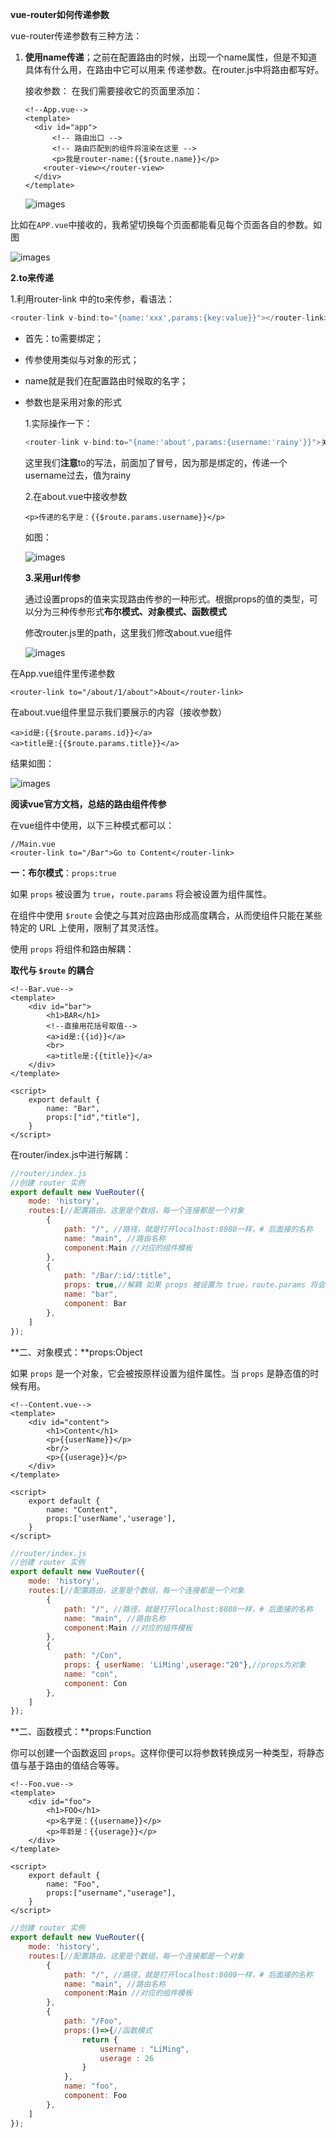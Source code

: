**vue-router如何传递参数**

vue-router传递参数有三种方法：

1. **使用name传递**；之前在配置路由的时候，出现一个name属性，但是不知道具体有什么用，在路由中它可以用来 传递参数。在router.js中将路由都写好。

   接收参数： 在我们需要接收它的页面里添加：

   ```vue
   <!--App.vue-->
   <template>
     <div id="app">
         <!-- 路由出口 -->
         <!-- 路由匹配到的组件将渲染在这里 -->
         <p>我是router-name:{{$route.name}}</p>
       <router-view></router-view>
     </div>
   </template>
   ```

   ![images](https://raw.githubusercontent.com/rainyGLC/gitPress/master/images/9.png)

比如在`APP.vue`中接收的，我希望切换每个页面都能看见每个页面各自的参数。如图

![images](https://raw.githubusercontent.com/rainyGLC/gitPress/master/images/11.png)

**2.to来传递**

1.利用router-link 中的to来传参，看语法：

```js
<router-link v-bind:to="{name:'xxx',params:{key:value}}"></router-link>
```

- 首先：to需要绑定；

- 传参使用类似与对象的形式；

- name就是我们在配置路由时候取的名字；

- 参数也是采用对象的形式

  1.实际操作一下：

  ```js
  <router-link v-bind:to="{name:'about',params:{username:'rainy'}}">关于我</router-link>
  ```

  这里我们**注意**to的写法，前面加了冒号，因为那是绑定的，传递一个username过去，值为rainy

  2.在about.vue中接收参数

  ```vue
  <p>传递的名字是：{{$route.params.username}}</p>
  ```

  如图：

  ![images](https://raw.githubusercontent.com/rainyGLC/gitPress/master/images/12.png)

  

  **3.采用url传参**

  通过设置props的值来实现路由传参的一种形式。根据props的值的类型，可以分为三种传参形式**布尔模式、对象模式、函数模式**

  修改router.js里的path，这里我们修改about.vue组件

  ![images](https://raw.githubusercontent.com/rainyGLC/gitPress/master/images/13.png)

在App.vue组件里传递参数

```vue
<router-link to="/about/1/about">About</router-link>
```

在about.vue组件里显示我们要展示的内容（接收参数）

```vue
<a>id是:{{$route.params.id}}</a>
<a>title是:{{$route.params.title}}</a>
```

结果如图：

![images](https://raw.githubusercontent.com/rainyGLC/gitPress/master/images/14.png)

**阅读vue官方文档，总结的路由组件传参**

在vue组件中使用，以下三种模式都可以：

```vue
//Main.vue
<router-link to="/Bar">Go to Content</router-link>
```

**一：布尔模式**：`props:true`

如果 `props` 被设置为 `true`，`route.params` 将会被设置为组件属性。

在组件中使用 `$route` 会使之与其对应路由形成高度耦合，从而使组件只能在某些特定的 URL 上使用，限制了其灵活性。

使用 `props` 将组件和路由解耦：

**取代与 `$route` 的耦合**

```vue
<!--Bar.vue-->
<template>
    <div id="bar">
        <h1>BAR</h1>
        <!--直接用花括号取值-->
        <a>id是:{{id}}</a>
        <br>
        <a>title是:{{title}}</a>
    </div>
</template>

<script>
    export default {
        name: "Bar",
        props:["id","title"],
    }
</script>
```

在router/index.js中进行解耦：

```js
//router/index.js
//创建 router 实例
export default new VueRouter({
    mode: 'history',
    routes:[//配置路由，这里是个数组，每一个连接都是一个对象
        {
            path: "/", //路径，就是打开localhost:8080一样，# 后面接的名称
            name: "main", //路由名称
            component:Main //对应的组件模板
        },
        {
            path: "/Bar/:id/:title",
            props: true,//解耦 如果 props 被设置为 true，route.params 将会被设置为组件属性。
            name: "bar",
            component: Bar
        },
    ]
});
```

**二、对象模式：**props:Object

如果 `props` 是一个对象，它会被按原样设置为组件属性。当 `props` 是静态值的时候有用。

```vue
<!--Content.vue-->
<template>
    <div id="content">
        <h1>Content</h1>
        <p>{{userName}}</p>
        <br/>
        <p>{{userage}}</p>
    </div>
</template>

<script>
    export default {
        name: "Content",
        props:['userName','userage'],
    }
</script>
```

```js
//router/index.js
//创建 router 实例
export default new VueRouter({
    mode: 'history',
    routes:[//配置路由，这里是个数组，每一个连接都是一个对象
        {
            path: "/", //路径，就是打开localhost:8080一样，# 后面接的名称
            name: "main", //路由名称
            component:Main //对应的组件模板
        },
        {
            path: "/Con",
            props: { userName: 'LiMing',userage:"20"},//props为对象
            name: "con",
            component: Con
        },
    ]
});
```

**二、函数模式：**props:Function

你可以创建一个函数返回 `props`。这样你便可以将参数转换成另一种类型，将静态值与基于路由的值结合等等。

```vue
<!--Foo.vue-->
<template>
    <div id="foo">
        <h1>FOO</h1>
        <p>名字是：{{username}}</p>
        <p>年龄是：{{userage}}</p>
    </div>
</template>

<script>
    export default {
        name: "Foo",
        props:["username","userage"],
    }
</script>
```

```js
//创建 router 实例
export default new VueRouter({
    mode: 'history',
    routes:[//配置路由，这里是个数组，每一个连接都是一个对象
        {
            path: "/", //路径，就是打开localhost:8080一样，# 后面接的名称
            name: "main", //路由名称
            component:Main //对应的组件模板
        },
        {
            path: "/Foo",
            props:()=>{//函数模式
                return {
                    username : "LiMing",
                    userage : 26
                }
            },
            name: "foo",
            component: Foo
        },
    ]
});
```



